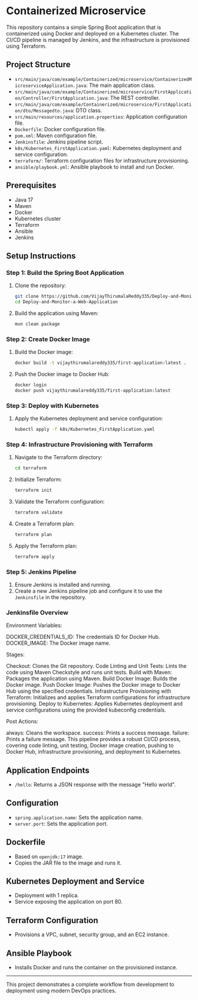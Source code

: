# Containerized Microservice

This repository contains a simple Spring Boot application that is containerized using Docker and deployed on a Kubernetes cluster. The CI/CD pipeline is managed by Jenkins, and the infrastructure is provisioned using Terraform.

## Project Structure

- `src/main/java/com/example/Containerized/microservice/ContainerizedMicroserviceApplication.java`: The main application class.
- `src/main/java/com/example/Containerized/microservice/FirstApplication/Controller/FirstApplication.java`: The REST controller.
- `src/main/java/com/example/Containerized/microservice/FirstApplication/dto/Messagedto.java`: DTO class.
- `src/main/resources/application.properties`: Application configuration file.
- `Dockerfile`: Docker configuration file.
- `pom.xml`: Maven configuration file.
- `Jenkinsfile`: Jenkins pipeline script.
- `k8s/Kubernetes_FirstApplication.yaml`: Kubernetes deployment and service configuration.
- `terraform/`: Terraform configuration files for infrastructure provisioning.
- `ansible/playbook.yml`: Ansible playbook to install and run Docker.

## Prerequisites

- Java 17
- Maven
- Docker
- Kubernetes cluster
- Terraform
- Ansible
- Jenkins

## Setup Instructions

### Step 1: Build the Spring Boot Application

1. Clone the repository:
    ```bash
    git clone https://github.com/VijayThirumalaReddy335/Deploy-and-Monitor-a-Web-Application.git
    cd Deploy-and-Monitor-a-Web-Application
    ```

2. Build the application using Maven:
    ```bash
    mvn clean package
    ```

### Step 2: Create Docker Image

1. Build the Docker image:
    ```bash
    docker build -t vijaythirumalareddy335/first-application:latest .
    ```

2. Push the Docker image to Docker Hub:
    ```bash
    docker login
    docker push vijaythirumalareddy335/first-application:latest
    ```

### Step 3: Deploy with Kubernetes

1. Apply the Kubernetes deployment and service configuration:
    ```bash
    kubectl apply -f k8s/Kubernetes_FirstApplication.yaml
    ```

### Step 4: Infrastructure Provisioning with Terraform

1. Navigate to the Terraform directory:
    ```bash
    cd terraform
    ```

2. Initialize Terraform:
    ```bash
    terraform init
    ```

3. Validate the Terraform configuration:
    ```bash
    terraform validate
    ```

4. Create a Terraform plan:
    ```bash
    terraform plan
    ```

5. Apply the Terraform plan:
    ```bash
    terraform apply
    ```

### Step 5: Jenkins Pipeline

1. Ensure Jenkins is installed and running.
2. Create a new Jenkins pipeline job and configure it to use the `Jenkinsfile` in the repository.

### Jenkinsfile Overview

Environment Variables:

DOCKER_CREDENTIALS_ID: The credentials ID for Docker Hub.
DOCKER_IMAGE: The Docker image name.

Stages:

Checkout: Clones the Git repository.
Code Linting and Unit Tests: Lints the code using Maven Checkstyle and runs unit tests.
Build with Maven: Packages the application using Maven.
Build Docker Image: Builds the Docker image.
Push Docker Image: Pushes the Docker image to Docker Hub using the specified credentials.
Infrastructure Provisioning with Terraform: Initializes and applies Terraform configurations for infrastructure provisioning.
Deploy to Kubernetes: Applies Kubernetes deployment and service configurations using the provided kubeconfig credentials.

Post Actions:

always: Cleans the workspace.
success: Prints a success message.
failure: Prints a failure message.
This pipeline provides a robust CI/CD process, covering code linting, unit testing, Docker image creation, pushing to Docker Hub, infrastructure provisioning, and deployment to Kubernetes.

## Application Endpoints

- `/hello`: Returns a JSON response with the message "Hello world".

## Configuration

- `spring.application.name`: Sets the application name.
- `server.port`: Sets the application port.

## Dockerfile

- Based on `openjdk:17` image.
- Copies the JAR file to the image and runs it.

## Kubernetes Deployment and Service

- Deployment with 1 replica.
- Service exposing the application on port 80.

## Terraform Configuration

- Provisions a VPC, subnet, security group, and an EC2 instance.

## Ansible Playbook

- Installs Docker and runs the container on the provisioned instance.

---

This project demonstrates a complete workflow from development to deployment using modern DevOps practices.
